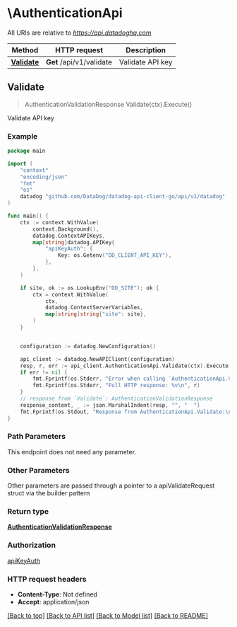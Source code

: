 # \AuthenticationApi

All URIs are relative to *https://api.datadoghq.com*

Method | HTTP request | Description
------------- | ------------- | -------------
[**Validate**](AuthenticationApi.md#Validate) | **Get** /api/v1/validate | Validate API key



## Validate

> AuthenticationValidationResponse Validate(ctx).Execute()

Validate API key



### Example

```go
package main

import (
    "context"
    "encoding/json"
    "fmt"
    "os"
    datadog "github.com/DataDog/datadog-api-client-go/api/v1/datadog"
)

func main() {
    ctx := context.WithValue(
        context.Background(),
        datadog.ContextAPIKeys,
        map[string]datadog.APIKey{
            "apiKeyAuth": {
                Key: os.Getenv("DD_CLIENT_API_KEY"),
            },
        },
    )

    if site, ok := os.LookupEnv("DD_SITE"); ok {
        ctx = context.WithValue(
            ctx,
            datadog.ContextServerVariables,
            map[string]string{"site": site},
        )
    }


    configuration := datadog.NewConfiguration()

    api_client := datadog.NewAPIClient(configuration)
    resp, r, err := api_client.AuthenticationApi.Validate(ctx).Execute()
    if err != nil {
        fmt.Fprintf(os.Stderr, "Error when calling `AuthenticationApi.Validate``: %v\n", err)
        fmt.Fprintf(os.Stderr, "Full HTTP response: %v\n", r)
    }
    // response from `Validate`: AuthenticationValidationResponse
    response_content, _ := json.MarshalIndent(resp, "", "  ")
    fmt.Fprintf(os.Stdout, "Response from AuthenticationApi.Validate:\n%s\n", response_content)
}
```

### Path Parameters

This endpoint does not need any parameter.

### Other Parameters

Other parameters are passed through a pointer to a apiValidateRequest struct via the builder pattern


### Return type

[**AuthenticationValidationResponse**](AuthenticationValidationResponse.md)

### Authorization

[apiKeyAuth](../README.md#apiKeyAuth)

### HTTP request headers

- **Content-Type**: Not defined
- **Accept**: application/json

[[Back to top]](#) [[Back to API list]](../README.md#documentation-for-api-endpoints)
[[Back to Model list]](../README.md#documentation-for-models)
[[Back to README]](../README.md)

